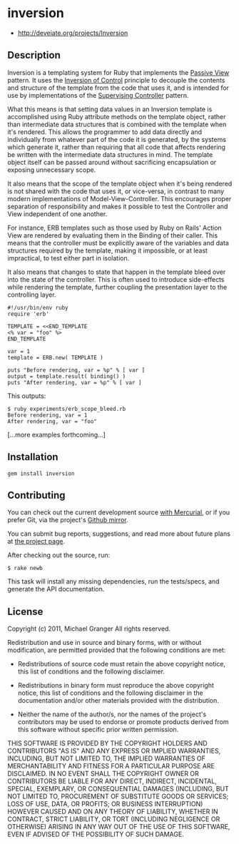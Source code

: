 # inversion

* http://deveiate.org/projects/Inversion


## Description

Inversion is a templating system for Ruby that implements the [Passive
View][passview] pattern. It uses the [Inversion of Control][ioc] principle to
decouple the contents and structure of the template from the code that uses it,
and is intended for use by implementations of the 
[Supervising Controller][supcontrol] pattern.

What this means is that setting data values in an Inversion template is
accomplished using Ruby attribute methods on the template object, rather than
intermediate data structures that is combined with the template when it's
rendered. This allows the programmer to add data directly and individually from
whatever part of the code it is generated, by the systems which generate it,
rather than requiring that all code that affects rendering be written with the
intermediate data structures in mind. The template object itself can be passed
around without sacrificing encapsulation or exposing unnecessary scope.

It also means that the scope of the template object when it's being rendered is
not shared with the code that uses it, or vice-versa, in contrast to many modern
implementations of Model-View-Controller. This encourages proper separation of
responsibility and makes it possible to test the Controller and View independent
of one another.

For instance, ERB templates such as those used by Ruby on Rails' Action View are
rendered by evaluating them in the Binding of their caller. This means that the
controller must be explicitly aware of the variables and data structures
required by the template, making it impossible, or at least impractical, to test
either part in isolation.

It also means that changes to state that happen in the template bleed over into
the state of the controller. This is often used to introduce side-effects while
rendering the template, further coupling the presentation layer to the
controlling layer.

	#!/usr/bin/env ruby
	require 'erb'
	
	TEMPLATE = <<END_TEMPLATE
	<% var = "foo" %>
	END_TEMPLATE
	 
	var = 1
	template = ERB.new( TEMPLATE )
	   
	puts "Before rendering, var = %p" % [ var ]
	output = template.result( binding() )
	puts "After rendering, var = %p" % [ var ]

This outputs:
 
	$ ruby experiments/erb_scope_bleed.rb 
	Before rendering, var = 1
	After rendering, var = "foo"

[...more examples forthcoming...]


## Installation

    gem install inversion


## Contributing

You can check out the current development source [with Mercurial][hgrepo], or
if you prefer Git, via the project's [Github mirror][gitmirror].

You can submit bug reports, suggestions, and read more about future plans at
[the project page][projectpage].

After checking out the source, run:

	$ rake newb

This task will install any missing dependencies, run the tests/specs,
and generate the API documentation.


## License

Copyright (c) 2011, Michael Granger
All rights reserved.

Redistribution and use in source and binary forms, with or without
modification, are permitted provided that the following conditions are met:

* Redistributions of source code must retain the above copyright notice,
  this list of conditions and the following disclaimer.

* Redistributions in binary form must reproduce the above copyright notice,
  this list of conditions and the following disclaimer in the documentation
  and/or other materials provided with the distribution.

* Neither the name of the author/s, nor the names of the project's
  contributors may be used to endorse or promote products derived from this
  software without specific prior written permission.

THIS SOFTWARE IS PROVIDED BY THE COPYRIGHT HOLDERS AND CONTRIBUTORS "AS IS"
AND ANY EXPRESS OR IMPLIED WARRANTIES, INCLUDING, BUT NOT LIMITED TO, THE
IMPLIED WARRANTIES OF MERCHANTABILITY AND FITNESS FOR A PARTICULAR PURPOSE ARE
DISCLAIMED. IN NO EVENT SHALL THE COPYRIGHT OWNER OR CONTRIBUTORS BE LIABLE
FOR ANY DIRECT, INDIRECT, INCIDENTAL, SPECIAL, EXEMPLARY, OR CONSEQUENTIAL
DAMAGES (INCLUDING, BUT NOT LIMITED TO, PROCUREMENT OF SUBSTITUTE GOODS OR
SERVICES; LOSS OF USE, DATA, OR PROFITS; OR BUSINESS INTERRUPTION) HOWEVER
CAUSED AND ON ANY THEORY OF LIABILITY, WHETHER IN CONTRACT, STRICT LIABILITY,
OR TORT (INCLUDING NEGLIGENCE OR OTHERWISE) ARISING IN ANY WAY OUT OF THE USE
OF THIS SOFTWARE, EVEN IF ADVISED OF THE POSSIBILITY OF SUCH DAMAGE.


[passview]: http://martinfowler.com/eaaDev/PassiveScreen.html
[ioc]: http://en.wikipedia.org/wiki/Inversion_of_control
[supcontrol]: http://martinfowler.com/eaaDev/SupervisingPresenter.html
[hgrepo]: http://repo.deveiate.org/Inversion
[gitmirror]: git://github.com/ged/Inversion.git
[projectpage]: http://deveiate.org/projects/Inversion


